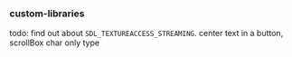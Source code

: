 ### custom-libraries
todo: find out about `SDL_TEXTUREACCESS_STREAMING`.
      center text in a button,
      scrollBox char only type